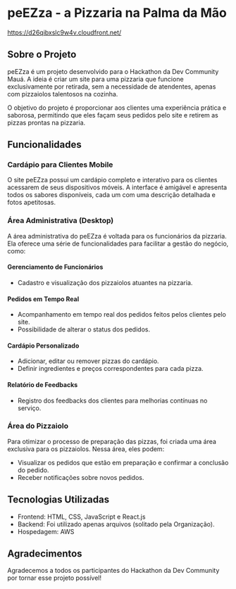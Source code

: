# peEZza - a Pizzaria na Palma da Mão

https://d26qibxslc9w4v.cloudfront.net/

## Sobre o Projeto

peEZza é um projeto desenvolvido para o Hackathon da Dev Community Mauá. A ideia é criar um site para uma pizzaria que funcione exclusivamente por retirada, sem a necessidade de atendentes, apenas com pizzaiolos talentosos na cozinha.

O objetivo do projeto é proporcionar aos clientes uma experiência prática e saborosa, permitindo que eles façam seus pedidos pelo site e retirem as pizzas prontas na pizzaria.

## Funcionalidades

### Cardápio para Clientes Mobile

O site peEZza possui um cardápio completo e interativo para os clientes acessarem de seus dispositivos móveis. A interface é amigável e apresenta todos os sabores disponíveis, cada um com uma descrição detalhada e fotos apetitosas.

### Área Administrativa (Desktop)

A área administrativa do peEZza é voltada para os funcionários da pizzaria. Ela oferece uma série de funcionalidades para facilitar a gestão do negócio, como:

#### Gerenciamento de Funcionários

- Cadastro e visualização dos pizzaiolos atuantes na pizzaria.

#### Pedidos em Tempo Real

- Acompanhamento em tempo real dos pedidos feitos pelos clientes pelo site.
- Possibilidade de alterar o status dos pedidos.

#### Cardápio Personalizado

- Adicionar, editar ou remover pizzas do cardápio.
- Definir ingredientes e preços correspondentes para cada pizza.

#### Relatório de Feedbacks

- Registro dos feedbacks dos clientes para melhorias contínuas no serviço.

### Área do Pizzaiolo

Para otimizar o processo de preparação das pizzas, foi criada uma área exclusiva para os pizzaiolos. Nessa área, eles podem:

- Visualizar os pedidos que estão em preparação e confirmar a conclusão do pedido.
- Receber notificações sobre novos pedidos.

## Tecnologias Utilizadas

- Frontend: HTML, CSS, JavaScript e React.js
- Backend: Foi utilizado apenas arquivos (solitado pela Organização).
- Hospedagem: AWS

## Agradecimentos

Agradecemos a todos os participantes do Hackathon da Dev Community por tornar esse projeto possível!
